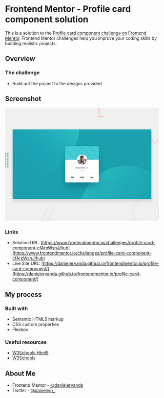 # Frontend Mentor - Profile card component solution

This is a solution to the [Profile card component challenge on Frontend Mentor](https://www.frontendmentor.io/challenges/profile-card-component-cfArpWshJ). Frontend Mentor challenges help you improve your coding skills by building realistic projects. 


## Overview

### The challenge

- Build out the project to the designs provided

## Screenshot

![](./design/desktop-preview.jpg)


### Links

- Solution URL: [https://www.frontendmentor.io/challenges/profile-card-component-cfArpWshJ/hub](https://www.frontendmentor.io/challenges/profile-card-component-cfArpWshJ/hub)
- Live Site URL: [https://danielervanda.github.io/frontendmentor.io/profile-card-component/](https://danielervanda.github.io/frontendmentor.io/profile-card-component/)

## My process

### Built with

-   Semantic HTML5 markup
-   CSS custom properties
-   Flexbox

### Useful resources

-   [W3Schools Html5](https://www.w3schools.com/html/)
-   [W3Schools](https://www.w3schools.com/css/)

## About Me

-   Frontend Mentor - [@danielervanda](https://www.frontendmentor.io/profile/danielervanda)
-   Twitter - [@danielvin_](https://www.twitter.com/danielvin_)
